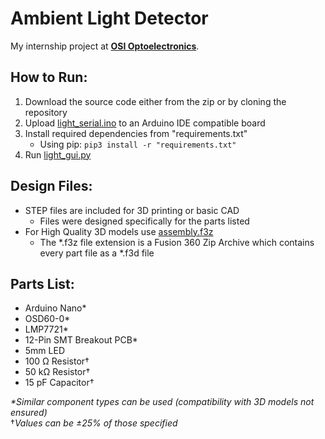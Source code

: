 # Ambient Light Detector
My internship project at **[OSI Optoelectronics](https://www.osioptoelectronics.com/)**.

## How to Run:
1. Download the source code either from the zip or by cloning the repository
2. Upload [light_serial.ino](https://github.com/alexhool/Ambient-Light-Detector/blob/master/Ambient%20Light%20Detector/light_serial/light_serial.ino) to an Arduino IDE compatible board
3. Install required dependencies from "requirements.txt"
   - Using pip: `pip3 install -r "requirements.txt"` 
4. Run [light_gui.py](https://github.com/alexhool/Ambient-Light-Detector/blob/master/Ambient%20Light%20Detector/light_gui.py)

## Design Files:
- STEP files are included for 3D printing or basic CAD
  - Files were designed specifically for the parts listed 
- For High Quality 3D models use [assembly.f3z](https://github.com/alexhool/Ambient-Light-Detector/blob/master/Design%20Files/assembly.f3z)
  - The *.f3z file extension is a Fusion 360 Zip Archive which contains every part file as a *.f3d file

## Parts List:
- Arduino Nano*
- OSD60-0*
- LMP7721*
- 12-Pin SMT Breakout PCB*
- 5mm LED
- 100 Ω Resistor†
- 50 kΩ Resistor†
- 15 pF Capacitor†

*\*Similar component types can be used (compatibility with 3D models not ensured)*\
†*Values can be ±25% of those specified*
